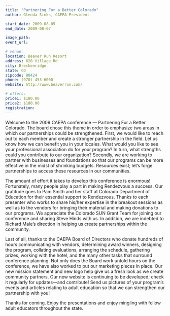 ```yaml
---
title: "Partnering For a Better Colorado"
author: Glenda Sinks, CAEPA President

start_date: 2009-08-05
end_date: 2009-08-07

image_path:
event_url: 

# venue:
location: Beaver Run Resort
address: 620 Village Rd
city: Breckenridge
state: CO
zipcode: 80424
phone: (970) 453-6000
website: http://www.beaverrun.com/

# offers:
price1: $180.00
price2: $180.00
registration: 
---
```

Welcome to the 2009 CAEPA conference — Partnering For a Better Colorado. The board chose this theme in order to emphasize two areas in which our partnerships could be strengthened. First, we would like to reach out to each member and create a stronger partnership in the field. Let us know how we can benefit you in your locales. What would you like to see your professional association do for your program? In turn, what strengths could you contribute to our organization? Secondly, we are working to partner with businesses and foundations so that our programs can be more effective in the midst of shrinking budgets. Resources exist; let’s forge partnerships to access these resources in our communities.

The amount of effort it takes to develop this conference is enormous! Fortunately, many people play a part in making Rendezvous a success. Our gratitude goes to Pam Smith and her staff at Colorado Department of Education for their essential support to Rendezvous. Thanks to each presenter who works to share his/her expertise in the breakout sessions as well as to the vendors for bringing their material and making donations to our programs. We appreciate the Colorado SUN Grant Team for joining our conference and sharing Steve Hinds with us. In addition, we are indebted to Richard Male’s direction in helping us create partnerships within the community.

Last of all, thanks to the CAEPA Board of Directors who donate hundreds of hours communicating with vendors, determining award winners, designing the program, collating evaluations, arranging the schedule, gathering prizes, working with the hotel, and the many other tasks that surround conference planning. Not only does the Board work untold hours on the conference, we have also worked to put our marketing pieces in place. Our new mission statement and new logo help give us a fresh look as we create community partners. Our new website is continuing to be developed; check it regularly for updates—and contribute! Send us pictures of your program’s events and articles relating to adult education so that we can strengthen our partnership with you!

Thanks for coming. Enjoy the presentations and enjoy mingling with fellow adult educators throughout the state.